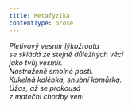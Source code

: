 ```yaml
---
title: Metafyzika
contentType: prose
---
```


_Pletivový vesmír lýkožrouta  
se skládá ze stejně důležitých věcí  
jako tvůj vesmír.  
Nastražené smolné pasti.  
Kukelná kolébka, snubní komůrka.  
Úžas, až se prokousá  
z mateční chodby ven!_
